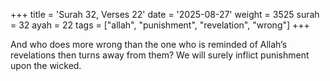 +++
title = 'Surah 32, Verses 22'
date = '2025-08-27'
weight = 3525
surah = 32
ayah = 22
tags = ["allah", "punishment", "revelation", "wrong"]
+++

And who does more wrong than the one who is reminded of Allah’s revelations then turns away from them? We will surely inflict punishment upon the wicked.